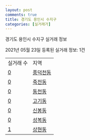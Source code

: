 ```yaml
---
layout: post
comments: true
title: 경기도 용인시 수지구
categories: [실거래가]
---
```


경기도 용인시 수지구 실거래 정보

2021년 05월 23일 등록된 실거래 정보: 1건


<table>
  <tr>
    <td>실거래 수</td>
    <td>지역</td>
  </tr>

  
  <tr>
    <td><a href="4146510100.html">0</a></td>
    <td><a href="4146510100.html">풍덕천동</a></td>
  </tr>
    

  <tr>
    <td><a href="4146510200.html">0</a></td>
    <td><a href="4146510200.html">죽전동</a></td>
  </tr>
    

  <tr>
    <td><a href="4146510300.html">0</a></td>
    <td><a href="4146510300.html">동천동</a></td>
  </tr>
    

  <tr>
    <td><a href="4146510400.html">0</a></td>
    <td><a href="4146510400.html">고기동</a></td>
  </tr>
    

  <tr>
    <td><a href="4146510500.html">0</a></td>
    <td><a href="4146510500.html">신봉동</a></td>
  </tr>
    

  <tr>
    <td><a href="4146510600.html">0</a></td>
    <td><a href="4146510600.html">성복동</a></td>
  </tr>
    

  <tr>
    <td><a href="4146510700.html">1</a></td>
    <td><a href="4146510700.html">상현동</a></td>
  </tr>
    


</table>
    